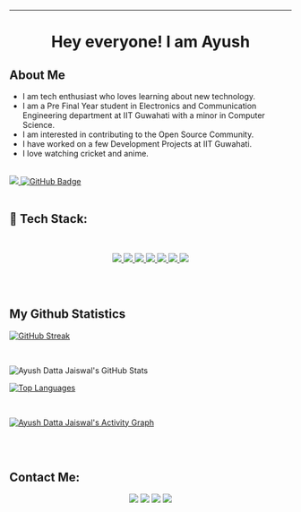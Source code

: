<hr style="solid gray"> </hr>
<h1 align="center">Hey everyone! I am Ayush</h1>

## About Me

- I am tech enthusiast who loves learning about new technology.
- I am a Pre Final Year student in Electronics and Communication Engineering department at IIT Guwahati with a minor in Computer Science.
- I am interested in contributing to the Open Source Community.
- I have worked on a few Development Projects at IIT Guwahati.
- I love watching cricket and anime.

</br>
<a href="https://github.com/Meghna-DAS/github-profile-views-counter">
    <img src="https://komarev.com/ghpvc/?username=ayushavi1">
</a>
<a href="https://github.com/SubhamRaoniar28?tab=followers"><img src="https://img.shields.io/github/followers/ayushavi1?label=Followers&style=social" alt="GitHub Badge"></a>
</br>
</br>

## 🚀 Tech Stack:

</br>

<p align="center"> 
    <a href="https://www.w3.org/html/" target="_blank"> <img src="https://img.icons8.com/color/48/000000/html-5.png"/> </a> 
    <a href="https://www.w3schools.com/css/" target="_blank"> <img src="https://img.icons8.com/color/48/000000/css3.png"/> </a> 
    <a href="https://getbootstrap.com" target="_blank"> <img src="https://img.icons8.com/color/48/000000/bootstrap.png"/> </a> 
    <a href="https://developer.mozilla.org/en-US/docs/Web/JavaScript" target="_blank"> <img src="https://img.icons8.com/color/48/000000/javascript.png"/> </a> 
    <a href="https://www.python.org" target="_blank"> <img src="https://img.icons8.com/color/48/000000/python.png"/> </a>
    <a href="#" target="_blank"> <img src="https://img.icons8.com/color/48/000000/c-programming.png"/> </a>
    <a href="https://www.djangoproject.com/" target="_blank"> 
    <img src="https://img.icons8.com/ios/50/000000/django.png"/></a>  
</p>
</br>
</br>

## My Github Statistics

<p align="center">

[![GitHub Streak](https://github-readme-streak-stats.herokuapp.com/?user=ayushavi1&theme=merko)](https://git.io/streak-stats)

</p>
</br>

<p align="center">

![Ayush Datta Jaiswal's GitHub Stats](https://github-readme-stats.vercel.app/api?username=ayushavi1&show_icons=true&theme=merko)

</p>
<p align="center">

[![Top Languages](https://github-readme-stats.vercel.app/api/top-langs/?username=ayushavi1&show_icons=true&theme=merko)](https://github.com/anuraghazra/github-readme-stats)

</p>

<br/>

<a href="#"><img alt="Ayush Datta Jaiswal's Activity Graph" src="https://activity-graph.herokuapp.com/graph?username=ayushavi1&bg_color=0D1117&color=5BCDEC&line=5BCDEC&point=FFFFFF&hide_border=true" /></a>

<br/>
<br/>

## Contact Me:

<p align="center">
<a href = "https://www.linkedin.com/in/ayushdattajaiswal/"><img src="https://img.icons8.com/fluent/48/000000/linkedin.png"/></a>
<a href = "https://www.instagram.com/ayushavi1/"><img src="https://img.icons8.com/fluent/48/000000/instagram-new.png"/></a>
<a href = "mailto:ayushavi.123@gmail.com"><img src="https://img.icons8.com/color/48/000000/gmail-new.png"/></a>
<a href = "https://www.facebook.com/ayushavi.567/"><img src="https://img.icons8.com/fluency/48/000000/facebook.png"/></a>

</p>
